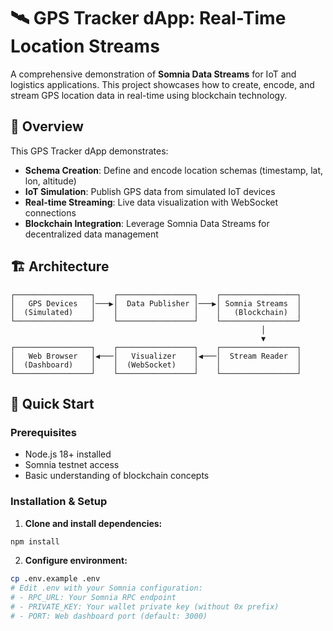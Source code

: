 # 🛰️ GPS Tracker dApp: Real-Time Location Streams

A comprehensive demonstration of **Somnia Data Streams** for IoT and logistics applications. This project showcases how to create, encode, and stream GPS location data in real-time using blockchain technology.

## 🎯 Overview

This GPS Tracker dApp demonstrates:
- **Schema Creation**: Define and encode location schemas (timestamp, lat, lon, altitude)
- **IoT Simulation**: Publish GPS data from simulated IoT devices
- **Real-time Streaming**: Live data visualization with WebSocket connections
- **Blockchain Integration**: Leverage Somnia Data Streams for decentralized data management

## 🏗️ Architecture

```
┌─────────────────┐    ┌─────────────────┐    ┌─────────────────┐
│   GPS Devices   │───▶│  Data Publisher │───▶│ Somnia Streams  │
│  (Simulated)    │    │                 │    │   (Blockchain)  │
└─────────────────┘    └─────────────────┘    └─────────────────┘
                                                        │
                                                        ▼
┌─────────────────┐    ┌─────────────────┐    ┌─────────────────┐
│   Web Browser   │◀───│   Visualizer    │◀───│  Stream Reader  │
│  (Dashboard)    │    │  (WebSocket)    │    │                 │
└─────────────────┘    └─────────────────┘    └─────────────────┘
```

## 🚀 Quick Start

### Prerequisites
- Node.js 18+ installed
- Somnia testnet access
- Basic understanding of blockchain concepts

### Installation & Setup

1. **Clone and install dependencies:**
```bash
npm install
```

2. **Configure environment:**
```bash
cp .env.example .env
# Edit .env with your Somnia configuration:
# - RPC_URL: Your Somnia RPC endpoint
# - PRIVATE_KEY: Your wallet private key (without 0x prefix)
# - PORT: Web dashboard port (default: 3000)
```
